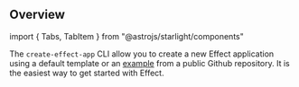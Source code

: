 ## Overview

import { Tabs, TabItem } from "@astrojs/starlight/components"

The `create-effect-app` CLI allow you to create a new Effect application using a default template or an [example](https://github.com/Effect-TS/examples) from a public Github repository.
It is the easiest way to get started with Effect.
